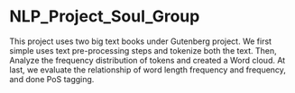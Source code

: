 # NLP_Project_Soul_Group
This project uses two big text books under Gutenberg project. We first simple uses text pre-processing steps and tokenize both the text. Then, Analyze the frequency distribution of tokens and created a Word cloud. At last, we evaluate the relationship of word length frequency and frequency, and done PoS tagging.
